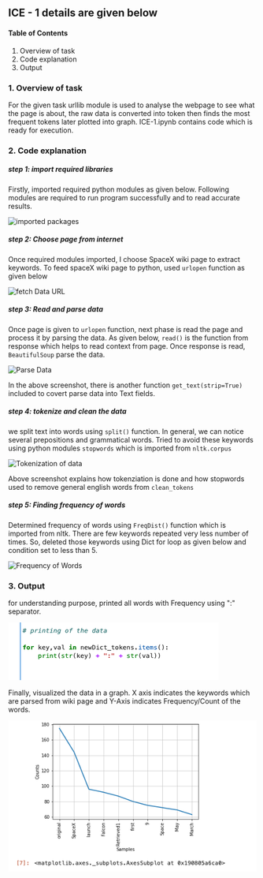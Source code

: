## ICE - 1 details are given below

#### Table of Contents

1. Overview of task
2. Code explanation
3. Output

### 1. Overview of task
For the given task urllib module is used to analyse the webpage to see what the page is about, the raw data is converted into token then finds the most frequent tokens later plotted into graph. ICE-1.ipynb contains code which is ready for execution.

### 2. Code explanation

##### step 1: import required libraries
Firstly, imported required python modules as given below. Following modules are required to run program successfully and to read accurate results.

![imported packages](https://github.com/chay2021/ICE-1/blob/main/importedpackages.png)

##### step 2: Choose page from internet
Once required modules imported, I choose SpaceX wiki page to extract keywords. To feed spaceX wiki page to python, used `urlopen` function as given below

![fetch Data URL](https://github.com/chay2021/ICE-1/blob/main/fetchDataUrl.png)

##### step 3: Read and parse data
Once page is given to `urlopen` function, next phase is read the page and process it by parsing the data. As given below, `read()` is the function from response which helps to read context from page. Once response is read, `BeautifulSoup` parse the data. 

![Parse Data](https://github.com/chay2021/ICE-1/blob/main/parseData.png)

In the above screenshot, there is another function `get_text(strip=True)` included to covert parse data into Text fields.

##### step 4: tokenize and clean the data

we split text into words using `split()` function. In general, we can notice several prepositions and grammatical words. Tried to avoid these keywords using python modules `stopwords` which is imported from `nltk.corpus`

![Tokenization of data](https://github.com/chay2021/ICE-1/blob/main/tokenizeData.png)

Above screenshot explains how tokenziation is done and how stopwords used to remove general english words from `clean_tokens`

##### step 5: Finding frequency of words

Determined frequency of words using `FreqDist()` function which is imported from nltk. There are few keywords repeated very less number of times. So, deleted those keywords using Dict for loop as given below and condition set to less than 5.

![Frequency of Words](https://github.com/chay2021/ICE-1/blob/main/FrequencyOfWords.png)

### 3. Output

for understanding purpose, printed all words with Frequency using ":" separator. 

![print Data](printData.png)

Finally, visualized the data in a graph. X axis indicates the keywords which are parsed from wiki page and Y-Axis indicates Frequency/Count of the words.

![data visualization](Graph.png)